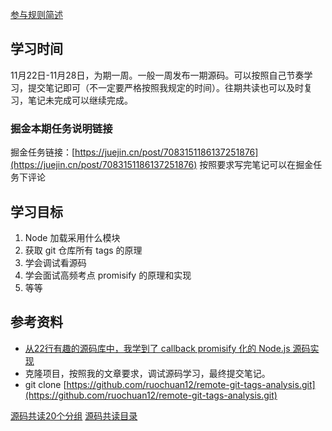 [参与规则简述](https://www.yuque.com/ruochuan12/notice/gm51y6?view=doc_embed)
## 学习时间
11月22日-11月28日，为期一周。一般一周发布一期源码。可以按照自己节奏学习，提交笔记即可（不一定要严格按照我规定的时间）。往期共读也可以及时复习，笔记未完成可以继续完成。

### 掘金本期任务说明链接

掘金任务链接：[https://juejin.cn/post/7083151186137251876](https://juejin.cn/post/7083151186137251876)
按照要求写完笔记可以在掘金任务下评论
## 学习目标

1. Node 加载采用什么模块
2. 获取 git 仓库所有 tags 的原理
3. 学会调试看源码
4. 学会面试高频考点 promisify 的原理和实现
5. 等等
## 参考资料

- [从22行有趣的源码库中，我学到了 callback promisify 化的 Node.js 源码实现](https://juejin.cn/post/7028731182216904740)
- 克隆项目，按照我的文章要求，调试源码学习，最终提交笔记。
- git clone [https://github.com/ruochuan12/remote-git-tags-analysis.git](https://github.com/ruochuan12/remote-git-tags-analysis.git)

[源码共读20个分组](https://www.yuque.com/go/doc/56866898?view=doc_embed)
[源码共读目录](https://www.yuque.com/go/doc/55657026?view=doc_embed)
